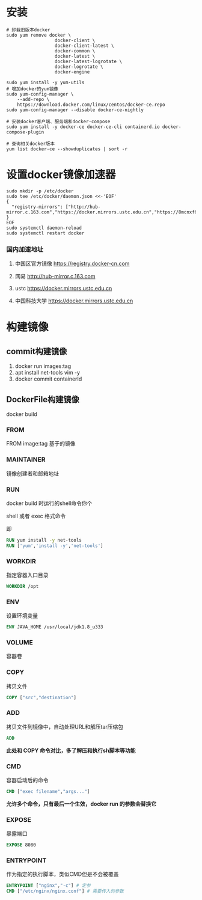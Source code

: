 # 安装

```shell
# 卸载旧版本docker
sudo yum remove docker \
                  docker-client \
                  docker-client-latest \
                  docker-common \
                  docker-latest \
                  docker-latest-logrotate \
                  docker-logrotate \
                  docker-engine

sudo yum install -y yum-utils
# 增加docker的yum镜像
sudo yum-config-manager \
    --add-repo \
    https://download.docker.com/linux/centos/docker-ce.repo
sudo yum-config-manager --disable docker-ce-nightly

# 安装docker客户端、服务端和docker-compose
sudo yum install -y docker-ce docker-ce-cli containerd.io docker-compose-plugin

# 查询相关docker版本
yum list docker-ce --showduplicates | sort -r
```

# 设置docker镜像加速器

```shell
sudo mkdir -p /etc/docker
sudo tee /etc/docker/daemon.json <<-'EOF'
{
  "registry-mirrors": ["http://hub-mirror.c.163.com","https://docker.mirrors.ustc.edu.cn","https://8mcnxf6j.mirror.aliyuncs.com"]
}
EOF
sudo systemctl daemon-reload
sudo systemctl restart docker
```

### 国内加速地址

1. 中国区官方镜像
    https://registry.docker-cn.com

2. 网易
    http://hub-mirror.c.163.com

3. ustc 
    https://docker.mirrors.ustc.edu.cn

4. 中国科技大学
    https://docker.mirrors.ustc.edu.cn

# 构建镜像

## commit构建镜像

1. docker run images:tag
2. apt install net-tools vim -y
3. docker commit containerId

## DockerFile构建镜像

docker build

### FROM

FROM image:tag	基于的镜像

### MAINTAINER

镜像创建者和邮箱地址

### RUN

docker build 时运行的shell命令你个

shell 或者 exec 格式命令

即

```dockerfile
RUN yum install -y net-tools
RUN ['yum','install -y','net-tools']
```

### WORKDIR

指定容器入口目录

```dockerfile
WORKDIR /opt
```

### ENV

设置环境变量

```dockerfile
ENV JAVA_HOME /usr/local/jdk1.8_u333
```

### VOLUME

容器卷

### COPY

拷贝文件

```dockerfile
COPY ["src","destination"]
```

### ADD

拷贝文件到镜像中，自动处理URL和解压tar压缩包

```dockerfile
ADD
```

**此处和 COPY 命令对比，多了解压和执行sh脚本等功能**

### CMD

容器启动后的命令

```dockerfile
CMD ["exec filename","args..."]
```

**允许多个命令，只有最后一个生效，docker run 的参数会替换它**

### EXPOSE

暴露端口

```dockerfile
EXPOSE 8080
```

### ENTRYPOINT

作为指定的执行脚本，类似CMD但是不会被覆盖

```dockerfile
ENTRYPOINT ["nginx","-c"] # 定参
CMD ["/etc/nginx/nginx.conf"] # 需要传入的参数 
```

